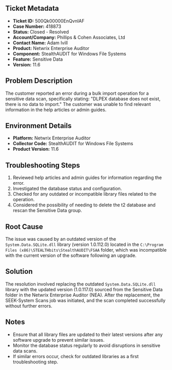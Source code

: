 ## Ticket Metadata
- **Ticket ID:** 500Qk00000EnQvnIAF
- **Case Number:** 418873
- **Status:** Closed - Resolved
- **Account/Company:** Phillips & Cohen Associates, Ltd
- **Contact Name:** Adam Ivill
- **Product:** Netwrix Enterprise Auditor
- **Component:** StealthAUDIT for Windows File Systems
- **Feature:** Sensitive Data
- **Version:** 11.6

## Problem Description
The customer reported an error during a bulk import operation for a sensitive data scan, specifically stating: "DLPEX database does not exist, there is no data to import." The customer was unable to find relevant information in the help articles or admin guides.

## Environment Details
- **Platform:** Netwrix Enterprise Auditor
- **Collector Code:** StealthAUDIT for Windows File Systems
- **Product Version:** 11.6

## Troubleshooting Steps
1. Reviewed help articles and admin guides for information regarding the error.
2. Investigated the database status and configuration.
3. Checked for any outdated or incompatible library files related to the operation.
4. Considered the possibility of needing to delete the t2 database and rescan the Sensitive Data group.

## Root Cause
The issue was caused by an outdated version of the `System.Data.SQLite.dll` library (version 1.0.112.0) located in the `C:\Program Files (x86)\STEALTHbits\StealthAUDIT\FSAA` folder, which was incompatible with the current version of the software following an upgrade.

## Solution
The resolution involved replacing the outdated `System.Data.SQLite.dll` library with the updated version (1.0.117.0) sourced from the Sensitive Data folder in the Netwrix Enterprise Auditor (NEA). After the replacement, the SEEK-System Scans job was initiated, and the scan completed successfully without further errors.

## Notes
- Ensure that all library files are updated to their latest versions after any software upgrade to prevent similar issues.
- Monitor the database status regularly to avoid disruptions in sensitive data scans.
- If similar errors occur, check for outdated libraries as a first troubleshooting step.